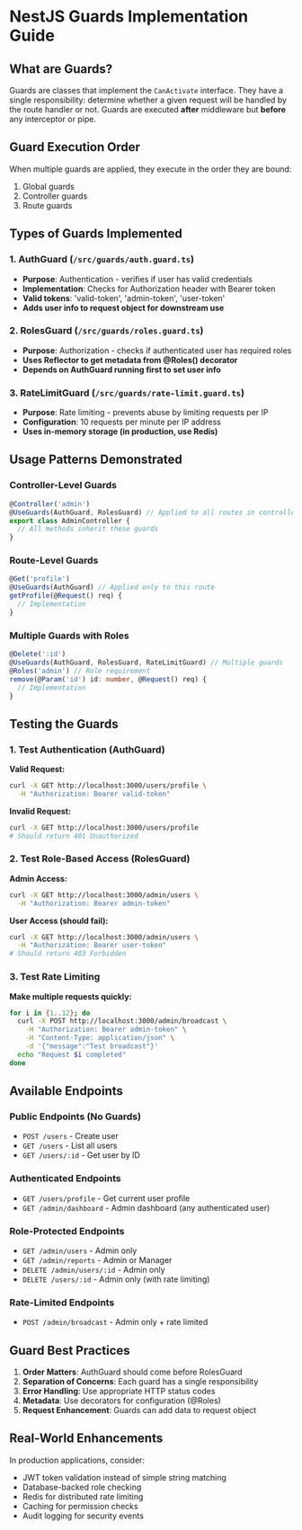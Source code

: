 # NestJS Guards Implementation Guide

## What are Guards?

Guards are classes that implement the `CanActivate` interface. They have a single responsibility: determine whether a given request will be handled by the route handler or not. Guards are executed **after** middleware but **before** any interceptor or pipe.

## Guard Execution Order

When multiple guards are applied, they execute in the order they are bound:

1. Global guards
2. Controller guards
3. Route guards

## Types of Guards Implemented

### 1. AuthGuard (`/src/guards/auth.guard.ts`)

- **Purpose**: Authentication - verifies if user has valid credentials
- **Implementation**: Checks for Authorization header with Bearer token
- **Valid tokens**: 'valid-token', 'admin-token', 'user-token'
- **Adds user info to request object for downstream use**

### 2. RolesGuard (`/src/guards/roles.guard.ts`)

- **Purpose**: Authorization - checks if authenticated user has required roles
- **Uses Reflector to get metadata from @Roles() decorator**
- **Depends on AuthGuard running first to set user info**

### 3. RateLimitGuard (`/src/guards/rate-limit.guard.ts`)

- **Purpose**: Rate limiting - prevents abuse by limiting requests per IP
- **Configuration**: 10 requests per minute per IP address
- **Uses in-memory storage (in production, use Redis)**

## Usage Patterns Demonstrated

### Controller-Level Guards

```typescript
@Controller('admin')
@UseGuards(AuthGuard, RolesGuard) // Applied to all routes in controller
export class AdminController {
  // All methods inherit these guards
}
```

### Route-Level Guards

```typescript
@Get('profile')
@UseGuards(AuthGuard) // Applied only to this route
getProfile(@Request() req) {
  // Implementation
}
```

### Multiple Guards with Roles

```typescript
@Delete(':id')
@UseGuards(AuthGuard, RolesGuard, RateLimitGuard) // Multiple guards
@Roles('admin') // Role requirement
remove(@Param('id') id: number, @Request() req) {
  // Implementation
}
```

## Testing the Guards

### 1. Test Authentication (AuthGuard)

**Valid Request:**

```bash
curl -X GET http://localhost:3000/users/profile \
  -H "Authorization: Bearer valid-token"
```

**Invalid Request:**

```bash
curl -X GET http://localhost:3000/users/profile
# Should return 401 Unauthorized
```

### 2. Test Role-Based Access (RolesGuard)

**Admin Access:**

```bash
curl -X GET http://localhost:3000/admin/users \
  -H "Authorization: Bearer admin-token"
```

**User Access (should fail):**

```bash
curl -X GET http://localhost:3000/admin/users \
  -H "Authorization: Bearer user-token"
# Should return 403 Forbidden
```

### 3. Test Rate Limiting

**Make multiple requests quickly:**

```bash
for i in {1..12}; do
  curl -X POST http://localhost:3000/admin/broadcast \
    -H "Authorization: Bearer admin-token" \
    -H "Content-Type: application/json" \
    -d '{"message":"Test broadcast"}'
  echo "Request $i completed"
done
```

## Available Endpoints

### Public Endpoints (No Guards)

- `POST /users` - Create user
- `GET /users` - List all users
- `GET /users/:id` - Get user by ID

### Authenticated Endpoints

- `GET /users/profile` - Get current user profile
- `GET /admin/dashboard` - Admin dashboard (any authenticated user)

### Role-Protected Endpoints

- `GET /admin/users` - Admin only
- `GET /admin/reports` - Admin or Manager
- `DELETE /admin/users/:id` - Admin only
- `DELETE /users/:id` - Admin only (with rate limiting)

### Rate-Limited Endpoints

- `POST /admin/broadcast` - Admin only + rate limited

## Guard Best Practices

1. **Order Matters**: AuthGuard should come before RolesGuard
2. **Separation of Concerns**: Each guard has a single responsibility
3. **Error Handling**: Use appropriate HTTP status codes
4. **Metadata**: Use decorators for configuration (@Roles)
5. **Request Enhancement**: Guards can add data to request object

## Real-World Enhancements

In production applications, consider:

- JWT token validation instead of simple string matching
- Database-backed role checking
- Redis for distributed rate limiting
- Caching for permission checks
- Audit logging for security events
